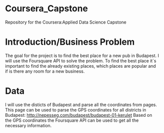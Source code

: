 # Coursera_Capstone
Repository for the  Coursera:Applied Data Science Capstone

# Introduction/Business Problem

The goal for the project is to find the best place for a new pub in Budapest. I will use the Foursquare API to solve the problem.
To find the best place it`s important to find the already existing places, which places are popular and if is there any room for a new business.

# Data

I will use the disticts of Budapest and parse all the coordinates from pages.
This page can be used to parse the GPS coordinates for all districts in Budapest: http://nepesseg.com/budapest/budapest-01-kerulet
Based on the GPS coordinates the Foursquare API can be used to get all the necessary information.
